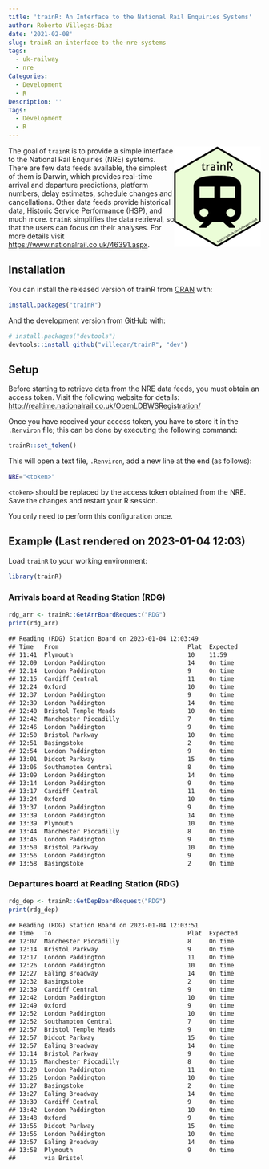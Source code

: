 ```yaml
---
title: 'trainR: An Interface to the National Rail Enquiries Systems'
author: Roberto Villegas-Diaz
date: '2021-02-08'
slug: trainR-an-interface-to-the-nre-systems
tags:
  - uk-railway
  - nre
Categories:
  - Development
  - R
Description: ''
Tags:
  - Development
  - R
---
```


<img src="https://raw.githubusercontent.com/villegar/trainR/main/inst/images/logo.png" alt="logo" align="right" height=200px/>

The goal of `trainR` is to provide a simple interface to the 
National Rail Enquiries (NRE) systems. There are few data feeds 
available, the simplest of them is Darwin, which provides real-time 
arrival and departure predictions, platform numbers, delay estimates, 
schedule changes and cancellations. Other data feeds provide historical 
data, Historic Service Performance (HSP), and much more. `trainR` 
simplifies the data retrieval, so that the users can focus on their 
analyses. For more details visit 
https://www.nationalrail.co.uk/46391.aspx.

## Installation

You can install the released version of trainR from [CRAN](https://CRAN.R-project.org) with:

``` r
install.packages("trainR")
```

And the development version from [GitHub](https://github.com/) with:

``` r
# install.packages("devtools")
devtools::install_github("villegar/trainR", "dev")
```

## Setup
Before starting to retrieve data from the NRE data feeds, you must obtain an access token. 
Visit the following website for details: http://realtime.nationalrail.co.uk/OpenLDBWSRegistration/

Once you have received your access token, you have to store it in the `.Renviron` file; this can be 
done by executing the following command:


```r
trainR::set_token()
```

This will open a text file, `.Renviron`, add a new line at the end (as follows):

```bash
NRE="<token>"
```

`<token>` should be replaced by the access token obtained from the NRE. Save the changes and restart 
your R session.

You only need to perform this configuration once.

## Example (Last rendered on 2023-01-04 12:03)

Load `trainR` to your working environment:

```r
library(trainR)
```

### Arrivals board at Reading Station (RDG)


```r
rdg_arr <- trainR::GetArrBoardRequest("RDG")
print(rdg_arr)
```

```
## Reading (RDG) Station Board on 2023-01-04 12:03:49
## Time   From                                    Plat  Expected
## 11:41  Plymouth                                10    11:59
## 12:09  London Paddington                       14    On time
## 12:14  London Paddington                       9     On time
## 12:15  Cardiff Central                         11    On time
## 12:24  Oxford                                  10    On time
## 12:37  London Paddington                       9     On time
## 12:39  London Paddington                       14    On time
## 12:40  Bristol Temple Meads                    10    On time
## 12:42  Manchester Piccadilly                   7     On time
## 12:46  London Paddington                       9     On time
## 12:50  Bristol Parkway                         10    On time
## 12:51  Basingstoke                             2     On time
## 12:54  London Paddington                       9     On time
## 13:01  Didcot Parkway                          15    On time
## 13:05  Southampton Central                     8     On time
## 13:09  London Paddington                       14    On time
## 13:14  London Paddington                       9     On time
## 13:17  Cardiff Central                         11    On time
## 13:24  Oxford                                  10    On time
## 13:37  London Paddington                       9     On time
## 13:39  London Paddington                       14    On time
## 13:39  Plymouth                                10    On time
## 13:44  Manchester Piccadilly                   8     On time
## 13:46  London Paddington                       9     On time
## 13:50  Bristol Parkway                         10    On time
## 13:56  London Paddington                       9     On time
## 13:58  Basingstoke                             2     On time
```

### Departures board at Reading Station (RDG)


```r
rdg_dep <- trainR::GetDepBoardRequest("RDG")
print(rdg_dep)
```

```
## Reading (RDG) Station Board on 2023-01-04 12:03:51
## Time   To                                      Plat  Expected
## 12:07  Manchester Piccadilly                   8     On time
## 12:14  Bristol Parkway                         9     On time
## 12:17  London Paddington                       11    On time
## 12:26  London Paddington                       10    On time
## 12:27  Ealing Broadway                         14    On time
## 12:32  Basingstoke                             2     On time
## 12:39  Cardiff Central                         9     On time
## 12:42  London Paddington                       10    On time
## 12:49  Oxford                                  9     On time
## 12:52  London Paddington                       10    On time
## 12:52  Southampton Central                     7     On time
## 12:57  Bristol Temple Meads                    9     On time
## 12:57  Didcot Parkway                          15    On time
## 12:57  Ealing Broadway                         14    On time
## 13:14  Bristol Parkway                         9     On time
## 13:15  Manchester Piccadilly                   8     On time
## 13:20  London Paddington                       11    On time
## 13:26  London Paddington                       10    On time
## 13:27  Basingstoke                             2     On time
## 13:27  Ealing Broadway                         14    On time
## 13:39  Cardiff Central                         9     On time
## 13:42  London Paddington                       10    On time
## 13:48  Oxford                                  9     On time
## 13:55  Didcot Parkway                          15    On time
## 13:55  London Paddington                       10    On time
## 13:57  Ealing Broadway                         14    On time
## 13:58  Plymouth                                9     On time
##        via Bristol
```
